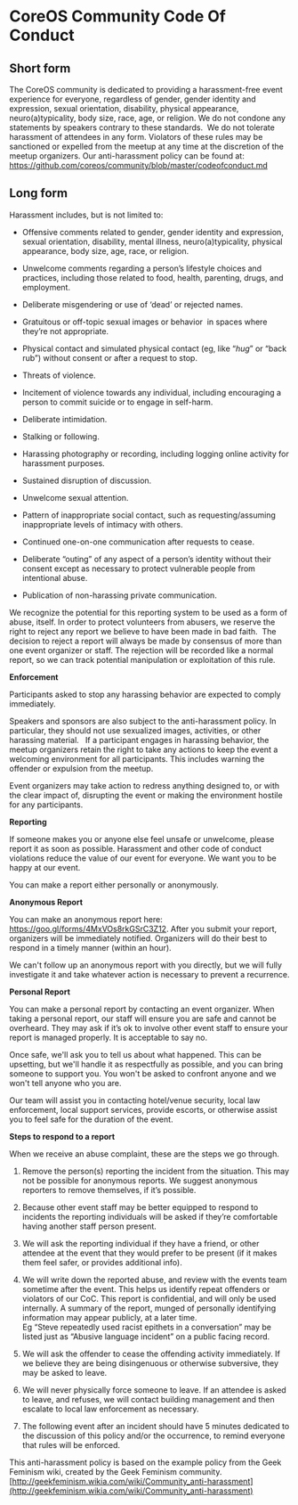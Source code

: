 # CoreOS Community Code Of Conduct

## Short form

The CoreOS community is dedicated to providing a harassment-free event experience for everyone, regardless of gender, gender identity and expression, sexual orientation, disability, physical appearance, neuro(a)typicality, body size, race, age, or religion. We do not condone any statements by speakers contrary to these standards.  We do not tolerate harassment of attendees in any form. Violators of these rules may be sanctioned or expelled from the meetup at any time at the discretion of the meetup organizers. Our anti-harassment policy can be found at: https://github.com/coreos/community/blob/master/codeofconduct.md

## Long form

Harassment includes, but is not limited to:
- Offensive comments related to gender, gender identity and expression, sexual orientation, disability, mental illness, neuro(a)typicality, physical appearance, body size, age, race, or religion.  

- Unwelcome comments regarding a person’s lifestyle choices and practices, including those related to food, health, parenting, drugs, and employment. 
 
- Deliberate misgendering or use of ‘dead’ or rejected names.  

- Gratuitous or off-topic sexual images or behavior  in spaces where they’re not appropriate.  

- Physical contact and simulated physical contact (eg, like “*hug*” or “back rub”) without consent or after a request to stop.  

- Threats of violence.  

- Incitement of violence towards any individual, including encouraging a person to commit suicide or to engage in self-harm.  

- Deliberate intimidation.  

- Stalking or following.  

- Harassing photography or recording, including logging online activity for harassment purposes.  

- Sustained disruption of discussion.  

- Unwelcome sexual attention.  

- Pattern of inappropriate social contact, such as requesting/assuming inappropriate levels of intimacy with others. 

- Continued one-on-one communication after requests to cease.  

- Deliberate “outing” of any aspect of a person’s identity without their consent except as necessary to protect vulnerable people from intentional abuse.  

- Publication of non-harassing private communication.  

We recognize the potential for this reporting system to be used as a form of abuse, itself. In order to protect volunteers from abusers, we reserve the right to reject any report we believe to have been made in bad faith. 
The decision to reject a report will always be made by consensus of more than one event organizer or staff. The rejection will be recorded like a normal report, so we can track potential manipulation or exploitation of this rule.  
  

**Enforcement**

Participants asked to stop any harassing behavior are expected to comply immediately.

Speakers and sponsors are also subject to the anti-harassment policy. In particular, they should not use sexualized images, activities, or other harassing material.
 
If a participant engages in harassing behavior, the meetup organizers retain the right to take any actions to keep the event a welcoming environment for all participants. This includes warning the offender or expulsion from the meetup.

Event organizers may take action to redress anything designed to, or with the clear impact of, disrupting the event or making the environment hostile for any participants.


**Reporting**

If someone makes you or anyone else feel unsafe or unwelcome, please report it as soon as possible. Harassment and other code of conduct violations reduce the value of our event for everyone. We want you to be happy at our event. 

You can make a report either personally or anonymously.
 

**Anonymous Report**

You can make an anonymous report here: https://goo.gl/forms/4MxVOs8rkGSrC3Z12. After you submit your report, organizers will be immediately notified. Organizers will do their best to respond in a timely manner (within an hour).

We can't follow up an anonymous report with you directly, but we will fully investigate it and take whatever action is necessary to prevent a recurrence.


**Personal Report**

You can make a personal report by contacting an event organizer. When taking a personal report, our staff will ensure you are safe and cannot be overheard. They may ask if it’s ok to involve other event staff to ensure your report is managed properly. It is acceptable to say no. 

Once safe, we'll ask you to tell us about what happened. This can be upsetting, but we'll handle it as respectfully as possible, and you can bring someone to support you. You won't be asked to confront anyone and we won't tell anyone who you are.

Our team will assist you in contacting hotel/venue security, local law enforcement, local support services, provide escorts, or otherwise assist you to feel safe for the duration of the event. 


**Steps to respond to a report**

When we receive an abuse complaint, these are the steps we go through.
1. Remove the person(s) reporting the incident from the situation. This may not be possible for anonymous reports. We suggest anonymous reporters to remove themselves, if it’s possible.  

2. Because other event staff may be better equipped to respond to incidents the reporting individuals will be asked if they’re comfortable having another staff person present.  

3. We will ask the reporting individual if they have a friend, or other attendee at the event that they would prefer to be present (if it makes them feel safer, or provides additional info).  

4. We will write down the reported abuse, and review with the events team sometime after the event. This helps us identify repeat offenders or violators of our CoC. This report is confidential, and will only be used internally. A summary of the report, munged of personally identifying information may appear publicly, at a later time.  
Eg “Steve repeatedly used racist epithets in a conversation” may be listed just as “Abusive language incident” on a public facing record. 
 
5. We will ask the offender to cease the offending activity immediately. If we believe they are being disingenuous or otherwise subversive, they may be asked to leave.  

6. We will never physically force someone to leave. If an attendee is asked to leave, and refuses, we will contact building management and then escalate to local law enforcement as necessary.  

7. The following event after an incident should have 5 minutes dedicated to the discussion of this policy and/or the occurrence, to remind everyone that rules will be enforced.  


This anti-harassment policy is based on the example policy from the Geek Feminism wiki, created by the Geek Feminism community. [http://geekfeminism.wikia.com/wiki/Community_anti-harassment](http://geekfeminism.wikia.com/wiki/Community_anti-harassment)
